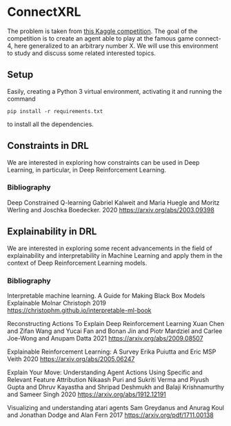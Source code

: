 # ConnectXRL

The problem is taken from [this Kaggle competition](https://www.kaggle.com/c/connectx). The goal of the competition is to create an agent able to play at the famous game connect-4, here generalized to an arbitrary number X. We will use this environment to study and discuss some related interested topics.

## Setup

Easily, creating a Python 3 virtual environment, activating it and running the command

```
pip install -r requirements.txt
```

to install all the dependencies.

## Constraints in DRL

We are interested in exploring how constraints can be used in Deep Learning, in particular, in Deep Reinforcement Learning.

### Bibliography

Deep Constrained Q-learning
Gabriel Kalweit and Maria Huegle and Moritz Werling and Joschka Boedecker.
2020
https://arxiv.org/abs/2003.09398


## Explainability in DRL

We are interested in exploring some recent advancements in the field of explainability and interpretability in Machine Learning and apply them in the context of Deep Reinforcement Learning models.

### Bibliography

Interpretable machine learning. A Guide for Making Black Box Models Explainable
Molnar Christoph
2019
https://christophm.github.io/interpretable-ml-book

Reconstructing Actions To Explain Deep Reinforcement Learning
Xuan Chen and Zifan Wang and Yucai Fan and Bonan Jin and Piotr Mardziel and Carlee Joe-Wong and Anupam Datta
2021
https://arxiv.org/abs/2009.08507

Explainable Reinforcement Learning: A Survey
Erika Puiutta and Eric MSP Veith
2020
https://arxiv.org/abs/2005.06247

Explain Your Move: Understanding Agent Actions Using Specific and Relevant Feature Attribution
Nikaash Puri and Sukriti Verma and Piyush Gupta and Dhruv Kayastha and Shripad Deshmukh and Balaji Krishnamurthy and Sameer Singh
2020
https://arxiv.org/abs/1912.12191

Visualizing and understanding atari agents
Sam Greydanus and Anurag Koul and Jonathan Dodge and Alan Fern
2017
https://arxiv.org/pdf/1711.00138

